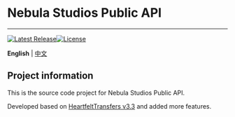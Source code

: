 # Nebula Studios Public API
--------
[![Latest Release](https://img.shields.io/github/v/release/Nebula-Studios/Nebula-Studios-API)](https://github.com/Nebula-Studios/Nebula-Studios-API)[![License](https://img.shields.io/github/license/Nebula-Studios/Nebula-Studios-API.svg)](https://github.com/Nebula-Studios/Nebula-Studios-API/blob/master/LICENSE)

**English** | [中文](https://github.com/3cxc/HeartfeltTransfers/blob/master/README_cn.md)

## Project information
This is the source code project for Nebula Studios Public API.

Developed based on [HeartfeltTransfers v3.3](https://github.com/3cxc/HeartfeltTransfers) and added more features.